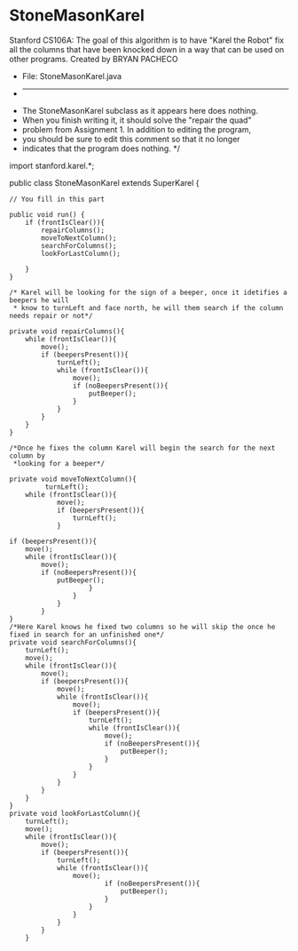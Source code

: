 # StoneMasonKarel
Stanford CS106A: The goal of this algorithm is to have "Karel the Robot" fix all the columns that have been knocked down in a way that can be used on other programs. Created by BRYAN PACHECO
* File: StoneMasonKarel.java
 * --------------------------
 * The StoneMasonKarel subclass as it appears here does nothing.
 * When you finish writing it, it should solve the "repair the quad"
 * problem from Assignment 1.  In addition to editing the program,
 * you should be sure to edit this comment so that it no longer
 * indicates that the program does nothing.
 */

import stanford.karel.*;

public class StoneMasonKarel extends SuperKarel {

	// You fill in this part

	public void run() {
		if (frontIsClear()){
			repairColumns();
			moveToNextColumn();
			searchForColumns();
			lookForLastColumn();
			
		}
	}
	
	/* Karel will be looking for the sign of a beeper, once it idetifies a beepers he will
	 * know to turnLeft and face north, he will them search if the column needs repair or not*/
	
	private void repairColumns(){
		while (frontIsClear()){
			move();
			if (beepersPresent()){
				turnLeft();
				while (frontIsClear()){
					move();
					if (noBeepersPresent()){
						putBeeper();
					}
				}
			}
		}
	}
	
	/*Once he fixes the column Karel will begin the search for the next column by 
	 *looking for a beeper*/
	
	private void moveToNextColumn(){
		     turnLeft();
		while (frontIsClear()){
				move();		
				if (beepersPresent()){
					turnLeft();
				}
		
	if (beepersPresent()){
		move();
		while (frontIsClear()){
			move();
			if (noBeepersPresent()){
				putBeeper();
						}
					}	
				}
			}
	}
	/*Here Karel knows he fixed two columns so he will skip the once he fixed in search for an unfinished one*/
	private void searchForColumns(){
		turnLeft();
		move();
		while (frontIsClear()){
			move();
			if (beepersPresent()){
				move();
				while (frontIsClear()){
					move();
					if (beepersPresent()){
						turnLeft();
						while (frontIsClear()){
							move();
							if (noBeepersPresent()){
								putBeeper();
							}
						}
					}
				}
			}
		}
	}
	private void lookForLastColumn(){
		turnLeft();
		move();
		while (frontIsClear()){
			move();
			if (beepersPresent()){
				turnLeft();
				while (frontIsClear()){
					move();
							if (noBeepersPresent()){
								putBeeper();
							}
						}
					}
				}
			}
		}

